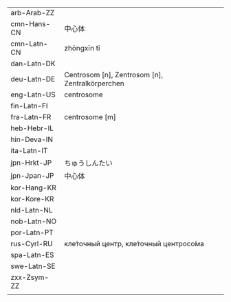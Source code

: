 | | | |
|-|-|-|
| arb-Arab-ZZ |  |  |
| cmn-Hans-CN | 中心体 |  |
| cmn-Latn-CN | zhōngxīn tǐ |  |
| dan-Latn-DK |  |  |
| deu-Latn-DE | Centrosom [n], Zentrosom [n], Zentralkörperchen |  |
| eng-Latn-US | centrosome |  |
| fin-Latn-FI |  |  |
| fra-Latn-FR | centrosome [m] |  |
| heb-Hebr-IL |  |  |
| hin-Deva-IN |  |  |
| ita-Latn-IT |  |  |
| jpn-Hrkt-JP | ちゅうしんたい |  |
| jpn-Jpan-JP | 中心体 |  |
| kor-Hang-KR |  |  |
| kor-Kore-KR |  |  |
| nld-Latn-NL |  |  |
| nob-Latn-NO |  |  |
| por-Latn-PT |  |  |
| rus-Cyrl-RU | кле́точный центр, кле́точный центросо́ма |  |
| spa-Latn-ES |  |  |
| swe-Latn-SE |  |  |
| zxx-Zsym-ZZ |  |  |
|  |  |  |
